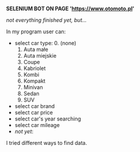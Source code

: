 **SELENIUM BOT ON PAGE 'https://www.otomoto.pl'**

*not everything finished yet, but...*

In my program user can:

- select car type:
    0. (none)
    1. Auta małe
    2. Auta miejskie
    3. Coupe
    4. Kabriolet
    5. Kombi
    6. Kompakt
    7. Minivan
    8. Sedan
    9. SUV
- select car brand
- select car price
- select car's year searching
- select car mileage
- *not yet*:
<!-- - print car city
- print info about car
- change pages -->

I tried different ways to find data.